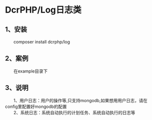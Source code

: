 # DcrPHP/Log日志类

## 1、安装
　　composer install dcrphp/log

## 2、案例
　　在example目录下  

## 3、说明
　　1、用户日志：用户的操作等,只支持mongodb,如果想用用户日志，请在config里配置好mongodb的配置  
　　2、系统日志：系统自动执行的计划任务、系统自动执行的日志等  